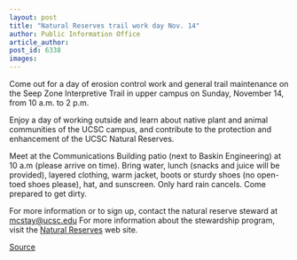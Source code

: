 ```yaml
---
layout: post
title: "Natural Reserves trail work day Nov. 14"
author: Public Information Office
article_author: 
post_id: 6338
images:
---
```


<a name="content" id="content"></a>
<p>
  Come out for a day of erosion control work and general trail maintenance on the Seep Zone Interpretive Trail in upper campus on Sunday, November 14, from 10 a.m. to 2 p.m.
</p>
<p>
  Enjoy a day of working outside and learn about native plant and animal communities of the UCSC campus, and contribute to the protection and enhancement of the UCSC Natural Reserves.
</p>
<p>
  Meet at the Communications Building patio (next to Baskin Engineering) at 10 a.m (please arrive on time). Bring water, lunch (snacks and juice will be provided), layered clothing, warm jacket, boots or sturdy shoes (no open-toed shoes please), hat, and sunscreen. Only hard rain cancels. Come prepared to get dirty.
</p>
<p>
  For more information or to sign up, contact the natural reserve steward at <a href="mailto:mcstay@ucsc.edu">mcstay@ucsc.edu</a> For more information about the stewardship program, visit the <a href="http://ucreserve.ucsc.edu/ucsccnr/stewday.html">Natural Reserves</a> web site.
</p>
<p><a href="http://www1.ucsc.edu/currents/04-05/11-08/brief-work.asp" title="Permalink to brief-work">Source</a></p>
